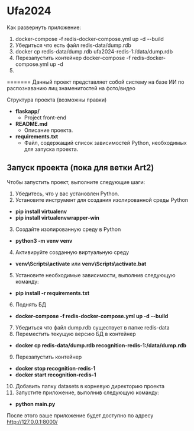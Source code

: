 # Ufa2024


Как развернуть приложение:
1. docker-compose -f redis-docker-compose.yml up -d --build
2. Убедиться что есть файл redis-data/dump.rdb 
3. docker cp redis-data/dump.rdb ufa2024-redis-1:/data/dump.rdb
4. Перезапустить контейнер docker-compose -f redis-docker-compose.yml up -d
5. 
=======
Данный проект представляет собой систему на базе ИИ по распознаванию лиц знаменитостей на фото/видео

Структура проекта (возможны правки)

- **flaskapp/**
  - Project front-end
- **README.md**
  - Описание проекта.
- **requirements.txt**
  - Файл, содержащий список зависимостей Python, необходимых для запуска проекта.

## Запуск проекта (пока для ветки Art2)

Чтобы запустить проект, выполните следующие шаги:

1. Убедитесь, что у вас установлен Python.
2. Установите инструмент для создания изолированной среды Python 
- **pip install virtualenv**
- **pip install virtualenvwrapper-win**
3. Создайте изолированную среду в Python 
- **python3 -m venv venv**
4. Активируйте созданную виртуальную среду
- **venv\Scripts\activate** или **venv\Scripts\activate.bat**
5. Установите необходимые зависимости, выполнив следующую команду:
- **pip install -r requirements.txt**
6. Поднять БД
- **docker-compose -f redis-docker-compose.yml up -d --build**
7. Убедиться что файл dump.rdb существует в папке redis-data
8. Переместить текущую версию БД в контейнер
- **docker cp redis-data/dump.rdb recognition-redis-1:/data/dump.rdb**
9. Перезапустить контейнер
- **docker stop recognition-redis-1**
- **docker start recognition-redis-1**
10. Добавить папку datasets в корневую директорию проекта
11. Запустите приложение, выполнив следующую команду:
- **python main.py**
   
После этого ваше приложение будет доступно по адресу http://127.0.0.1:8000/
